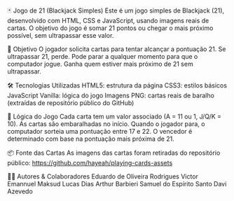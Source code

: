 🃏 Jogo de 21 (Blackjack Simples)
Este é um jogo simples de Blackjack (21), desenvolvido com HTML, CSS e JavaScript, usando imagens reais de cartas. O objetivo do jogo é somar 21 pontos ou chegar o mais próximo possível, sem ultrapassar esse valor.

🎯 Objetivo
O jogador solicita cartas para tentar alcançar a pontuação 21.
Se ultrapassar 21, perde.
Pode parar a qualquer momento para que o computador jogue.
Ganha quem estiver mais próximo de 21 sem ultrapassar.

🛠️ Tecnologias Utilizadas
HTML5: estrutura da página
CSS3: estilos básicos
JavaScript Vanilla: lógica do jogo
Imagens PNG: cartas reais de baralho (extraídas de repositório público do GitHub)

🧠 Lógica do Jogo
Cada carta tem um valor associado (A = 11 ou 1, J/Q/K = 10).
As cartas são embaralhadas no início.
Quando o jogador para, o computador sorteia uma pontuação entre 17 e 22.
O vencedor é determinado com base na pontuação mais próxima de 21.

📦 Fonte das Cartas
As imagens das cartas foram retiradas do repositório público:
https://github.com/hayeah/playing-cards-assets

👨‍💻 Autores & Colaboradores
Eduardo de Oliveira Rodrigues
Victor Emannuel Maksud
Lucas Dias
Arthur Barbieri
Samuel do Espírito Santo
Davi Azevedo
